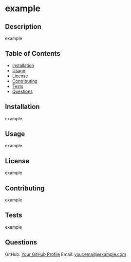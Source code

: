 
# example

## Description
example

## Table of Contents
- [Installation](#installation)
- [Usage](#usage)
- [License](#license)
- [Contributing](#contributing)
- [Tests](#tests)
- [Questions](#questions)

## Installation
<!-- Add installation instructions here -->
example

## Usage
<!-- Add usage information here -->
example

## License
<!-- Add license badge and explanation here -->
example

## Contributing
<!-- Add contribution guidelines here -->
example

## Tests
<!-- Add test instructions here -->
example

## Questions
GitHub: [Your GitHub Profile](https://github.com/yourusername)
Email: your.email@example.com
  